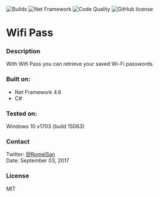 ![Builds](https://img.shields.io/badge/Build-passing-brightgreen.svg)
![Net Framework](https://img.shields.io/badge/Net%20Framework-4.6-blue.svg)
![Code Quality](https://img.shields.io/badge/Code%20Quality-C+-brightgreen.svg)
![GitHub license](https://img.shields.io/badge/License-MIT-blue.svg)
# Wifi Pass
### Description
With Wifi Pass you can retrieve your saved Wi-Fi passwords.

### Built on:
- Net Framework 4.6
- C#

### Tested on:
Windows 10 v1703 (build 15063)

### Contact
Twitter: [@RomelSan](http://www.twitter.com/RomelSan)    
Date: September 03, 2017

### License
MIT
